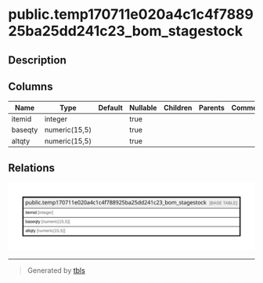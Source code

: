 # public.temp170711e020a4c1c4f788925ba25dd241c23_bom_stagestock

## Description

## Columns

| Name | Type | Default | Nullable | Children | Parents | Comment |
| ---- | ---- | ------- | -------- | -------- | ------- | ------- |
| itemid | integer |  | true |  |  |  |
| baseqty | numeric(15,5) |  | true |  |  |  |
| altqty | numeric(15,5) |  | true |  |  |  |

## Relations

![er](public.temp170711e020a4c1c4f788925ba25dd241c23_bom_stagestock.svg)

---

> Generated by [tbls](https://github.com/k1LoW/tbls)

